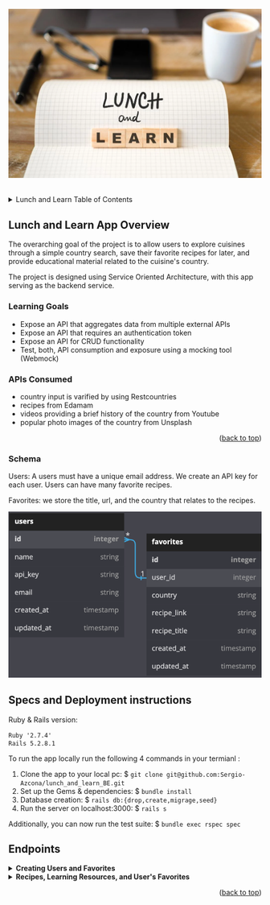 ![alt text](app/assets/LnL_logo.webp)
<a name="readme-top"></a>

<br>
<a name="table-of-contents"></a>
<details>
  <summary>Lunch and Learn Table of Contents</summary>
  <ul list-style-position="inside">
    <li>
      <a href="#lunch-and-learn-app-overview">Lunch and Learn App Overview</a>
      <ul>
        <li><a href="#learning-goals">Learning Goals</a></li>
        <li><a href="#apis-consumed">APIs Consumed</a></li>
        <li><a href="#schema">Schema</a></li>
      </ul>
    </li>
    <li>
      <a href="#specs-and-deployment-instructions">Specs and Deployment instructions</a>
    </li>
    <li>
      <a href="#usage">Usage</a>
      <ul>
        <li><a href="#endpoints">Endpoints</a></li>
      </ul>
    </li>
  </ul>
</details>

<!-- LUNCH AND LEARN APP OVERVIEW -->
## Lunch and Learn App Overview
The overarching goal of the project is to allow users to explore cuisines through a simple country search, save their favorite recipes for later, and provide educational material related to the cuisine's country. 

The project is designed using Service Oriented Architecture, with this app serving as the backend service.

### Learning Goals
<ul>
  <li>Expose an API that aggregates data from multiple external APIs</li>
  <li>Expose an API that requires an authentication token</li>
  <li>Expose an API for CRUD functionality</li>
  <li>Test, both, API consumption and exposure using a mocking tool (Webmock)</li>
</ul>

### APIs Consumed
<ul>
  <li>country input is varified by using Restcountries</li>
  <li>recipes from Edamam</li>
  <li>videos providing a brief history of the country from Youtube</li>
  <li>popular photo images of the country from Unsplash</li>
</ul>

<p align="right">(<a href="#readme-top">back to top</a>)</p>

### Schema
Users: A users must have a unique email address. We create an API key for each user. Users can have many favorite recipes. 

Favorites: we store the title, url, and the country that relates to the recipes.  

![alt text](app/assets/Readme_Lunch_N_Learn_Schema.png)

<!-- SPECS AND DEPLOYMENT INSTRUCTIONS -->

## Specs and Deployment instructions
Ruby & Rails version:
  ```
  Ruby '2.7.4'
  Rails 5.2.8.1
  ```

To run the app locally run the following 4 commands in your termianl :
1. Clone the app to your local pc: $ ```git clone git@github.com:Sergio-Azcona/lunch_and_learn_BE.git```
2. Set up the Gems & dependencies:  $ ```bundle install```
3. Database creation: $ ```rails db:{drop,create,migrage,seed}```
4. Run the server on localhost:3000: $ ```rails s```

Additionally, you can now run the test suite: $ ```bundle exec rspec spec```

## Endpoints
<details close>
  <summary><strong>Creating Users and Favorites</strong></summary>
  <details>
    <summary><strong>Users</strong></summary>
    Creating a user:
    <ul style="list-style-type: none">
      <li>Users require a name and unique email address</li>
      <li>API Endpoint: <i>http://localhost:3000/api/v1/users </i></li>
    </ul>
    Request/Response:
    <ul style="list-style-type: none">
      <li>Happy Path - User is SUCCESSFULLY created</li>
      <img src="app/assets/users_create/user_create_happy_path.png">
      <li>Sad Path - User was NOT created</li>
      <img src="app/assets/users_create/user_create_sad_path.png">
    </ul>
  </details>
  <details>
    <summary><strong>Favorites</strong></summary>
    Creating a favorite:
    <ul style="list-style-type: none">
      <li>data required: recipe title, recipe url, country and user's api key</li>
      <li>API Endpoint: <i>http://localhost:3000/api/v1/favorites</i></li>
    </ul>
    Request/Response:
    <ul style="list-style-type: none">
      <li>Happy Path - favorite is SUCCESSFULLY created</li>
      <img src="app/assets/favorites_create/favorite_happy_path.png">
      <li>Sad Path - favorite was NOT created</li>
      <img src="app/assets/favorites_create/favorite_sad_path.png">
    </ul>
  </details>
</details>
<details close>
 <summary><strong>Recipes, Learning Resources, and User's Favorites</strong></summary>
  <br>
  <details>
  <summary><strong>Recipes</strong></summary>
    <strong>Happy Paths</strong> 
    Recipes can be search by country or by letting the app select a country for them. <br>
    <ul>
      <li>Searching by country: pass a country name as a query param to the endpoint<br> 
      <i>http://localhost:3000/api/v1/recipes?country=country_name</i></li>
      <li>example: search results for thailand: <br> 
      <i>http://localhost:3000/api/v1/recipes?country=thailand</i></li>
      <img src="app/assets/recipes/recipes_happy_path.png">
      <li>Random Searching: no country is passed in the query parms; endpoint<br> 
      <i>http://localhost:3000/api/v1/recipes</i></li>
        <img src="app/assets/recipes/recipes_random_country.png">
      <li>Random Searching: no country is passed in the query parms; endpoint<br> 
    </ul>
    <hr>
    <ul>
      <strong>Sad Paths</strong>:
      <li>Response when a country name is invalid:</li> 
      <img src="app/assets/recipes/recipes_invalid_country_name.png">
      <li>Note: in the event that no recipes exest, an empty data array is returned </li> 
    </ul>
  </details>
  <p align="right">(<a href="#readme-top">back to top</a>)</p>
  <br>
  <details>
    <summary><strong>Learning Resources</strong></summary>
    <ul>
      <strong>Happy Paths</strong>:
      <li>Searching by country: pass a country name as a query param to the endpoint (name can partial or full)<br> 
      <i>http://localhost:3000/api/v1/learning_resources?country=country_name</i></li>
      <li>example: search results for marsh, which returns responses for Marshall Islands: <br> 
      <i>http://localhost:3000/api/v1/learning_resources?country=marsh</i></li>
      <img src="app/assets/learning_resources/learning_resources_data_found.png">
      <hr>
      <strong>Sad Paths</strong>:
      <li>Response when a country name is invalid:</li> 
      <img src="app/assets/learning_resources/learning_resources_no_entries.png">
      </ul>
  </details>
  <br>
  <details>
    <summary><strong>User's Favorites</strong></summary>
    <ul>
      <strong>Happy Paths</strong>:
      <li>The url must include the users api_key in the query param<br> 
      <i>http://localhost:3000/api/v1/favorites?api_key=user_api_key</i></li>
      <li>Response when user has favorites: </li>
      <img src="app/assets/user_favorites/user_favorites_has_data.png">
      <li>Response when valid user does not have favorites:</li> 
      <img src="app/assets/user_favorites/user_fav_no_data.png">
    </ul>
    <hr>
    <ul>
      <strong>Sad Paths</strong>:
      <li>Response when no api key or invalid api_key is passed</li>
      <img src="app/assets/user_favorites/user_fav_sad.png">
    </ul>
  </details>
</details>

<p align="right">(<a href="#readme-top">back to top</a>)</p>
